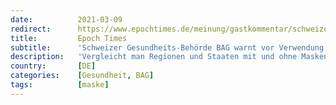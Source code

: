 ```yaml
---
date:          2021-03-09
redirect:      https://www.epochtimes.de/meinung/gastkommentar/schweizer-gesundheits-behoerde-bag-warnt-vor-verwendung-von-ffp2-masken-a3465321.html
title:         Epoch Times
subtitle:      'Schweizer Gesundheits-Behörde BAG warnt vor Verwendung von FFP2-Masken'
description:   'Vergleicht man Regionen und Staaten mit und ohne Maskenpflicht so ist überhaupt kein Nutzen der Masken erkennbar, stellt Dr. Peter F. Mayer fest. Auch das Schweizer Bundesamt für Gesundheit rät vom Gebrauch von FFP2-Masken ab.'
country:       [DE]
categories:    [Gesundheit, BAG]
tags:          [maske]
---
```

